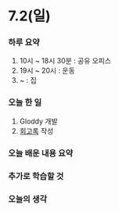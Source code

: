 # 7.2(일)

### 하루 요약

1. 10시 ~ 18시 30분 : 공유 오피스
2. 19시 ~ 20시 : 운동
3. ~ : 집

### 오늘 한 일

1. Gloddy 개발
2. [회고록](https://github.com/Self-Driven-Development/TIL/blob/main/%EB%B0%95%EA%B7%9C%EC%84%B1/%ED%9A%8C%EA%B3%A0%EB%A1%9D/7%EC%9B%94%201%EC%A3%BC%EC%B0%A8.md) 작성

### 오늘 배운 내용 요약

### 추가로 학습할 것

### 오늘의 생각
